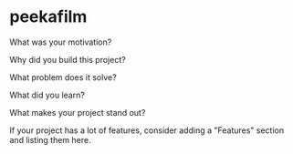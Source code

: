 # peekafilm
What was your motivation?


Why did you build this project?


What problem does it solve?


What did you learn?


What makes your project stand out?


If your project has a lot of features, consider adding a "Features" section and listing them here.